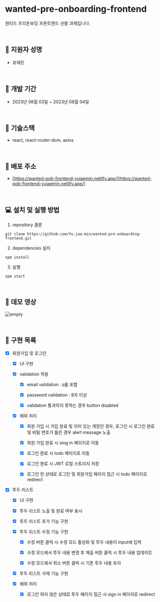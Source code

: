 # wanted-pre-onboarding-frontend

원티드 프리온보딩 프론트엔드 선발 과제입니다.

<br />

## 👬 **지원자 성명**

- 유재민

<br>

## 📅 **개발 기간**

- 2023년 08월 03일 ~ 2023년 08월 04일

<br />

## 🔧 **기술스택**

- react, react-router-dom, axios

<br />

## 🎉 **배포 주소**

- [https://wanted-pob-frontend-yujaemin.netlify.app/](https://wanted-pob-frontend-yujaemin.netlify.app/)

<br />

## 💻 **설치 및 실행 방법**

1. repository 클론

```
git clone https://github.com/Yu-jae-min/wanted-pre-onboarding-frontend.git
```

2. dependencies 설치

```
npm install
```

3. 실행

```
npm start
```

<br>

## 📒 **데모 영상**

![empty](empty)

<br />

## 📘 **구현 목록**

- [x] 회원가입 및 로그인

  - [x] UI 구현

  - [x] validation 적용

    - [x] email validation : `@`를 포함

    - [x] password validation : 8자 이상

    - [x] validation 통과하지 못하는 경우 button disabled

  - [x] 예외 처리

    - [x] 회원 가입 시 가입 완료 및 이미 있는 계정인 경우, 로그인 시 로그인 완료 및 비밀 번호가 틀린 경우 alert message 노출

    - [x] 회원 가입 완료 시 sing in 페이지로 이동

    - [x] 로그인 완료 시 todo 페이지로 이동

    - [x] 로그인 완료 시 JWT 로컬 스토리지 저장

    - [x] 로그인 한 상태로 로그인 및 회원가입 페이지 접근 시 todo 페이지로 redirect

- [x] 투두 리스트

  - [x] UI 구현

  - [x] 투두 리스트 노출 및 완료 여부 표시

  - [x] 투두 리스트 추가 기능 구현

  - [x] 투두 리스트 수정 기능 구현

    - [x] 수정 버튼 클릭 시 수정 모드 활성화 및 투두 내용이 input에 입력

    - [x] 수정 모드에서 투두 내용 변경 후 제출 버튼 클릭 시 투두 내용 업데이트

    - [x] 수정 모드에서 취소 버튼 클릭 시 기존 투두 내용 유지

  - [x] 투두 리스트 삭제 기능 구현

  - [x] 예외 처리

    - [x] 로그인 하지 않은 상태로 투두 페이지 접근 시 sign in 페이지로 redirect

<br>
